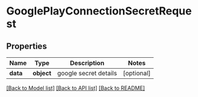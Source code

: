# GooglePlayConnectionSecretRequest

## Properties
Name | Type | Description | Notes
------------ | ------------- | ------------- | -------------
**data** | **object** | google secret details | [optional] 

[[Back to Model list]](../README.md#documentation-for-models) [[Back to API list]](../README.md#documentation-for-api-endpoints) [[Back to README]](../README.md)


